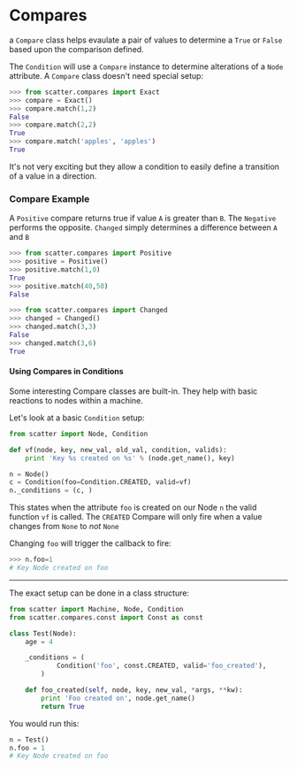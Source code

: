 # Compares

a `Compare` class helps evaulate a pair of values to determine a `True` or `False` based upon the comparison defined.

The `Condition` will use a `Compare` instance to determine alterations of a `Node` attribute. A `Compare` class doesn't need special setup:

```python
>>> from scatter.compares import Exact
>>> compare = Exact()
>>> compare.match(1,2)
False
>>> compare.match(2,2)
True
>>> compare.match('apples', 'apples')
True
```

It's not very exciting but they allow a condition to easily define a transition of a value in a direction.

### Compare Example

A `Positive` compare returns true if value `A` is greater than `B`. The `Negative` performs the opposite. `Changed` simply determines a difference between `A` and `B`

```python
>>> from scatter.compares import Positive
>>> positive = Positive()
>>> positive.match(1,0)
True
>>> positive.match(40,50)
False
```

```python
>>> from scatter.compares import Changed
>>> changed = Changed()
>>> changed.match(3,3)
False
>>> changed.match(3,6)
True
```

#### Using Compares in Conditions

Some interesting Compare classes are built-in. They help with basic reactions to nodes within a machine.

Let's look at a basic `Condition` setup:

```python
from scatter import Node, Condition

def vf(node, key, new_val, old_val, condition, valids):
    print 'Key %s created on %s' % (node.get_name(), key)

n = Node()
c = Condition(foo=Condition.CREATED, valid=vf)
n._conditions = (c, )
```

This states when the attribute `foo` is created on our Node `n` the valid function `vf` is called. The `CREATED` Compare will only fire when a value changes from `None` to _not_ `None`

Changing `foo` will trigger the callback to fire:
```python
>>> n.foo=1
# Key Node created on foo
```
----

The exact setup can be done in a class structure:
```python
from scatter import Machine, Node, Condition
from scatter.compares.const import Const as const

class Test(Node):
    age = 4

    _conditions = (
            Condition('foo', const.CREATED, valid='foo_created'),
        )

    def foo_created(self, node, key, new_val, *args, **kw):
        print 'Foo created on', node.get_name()
        return True
```

You would run this:

```python
n = Test()
n.foo = 1
# Key Node created on foo
```
